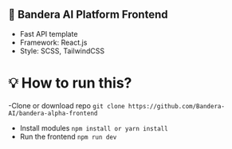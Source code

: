 ## 🚀 **Bandera AI Platform Frontend**  

- Fast API template
- Framework: React.js
- Style: SCSS, TailwindCSS

# 💡 **How to run this?**

-Clone or download repo
  `git clone https://github.com/Bandera-AI/bandera-alpha-frontend`
- Install modules
  `npm install or yarn install`
- Run the frontend
  `npm run dev`
